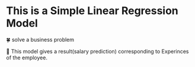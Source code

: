 # This is a Simple Linear Regression Model

🍀 solve a business problem

🔎 This model gives a result(salary prediction) corresponding to Experinces of the employee.
